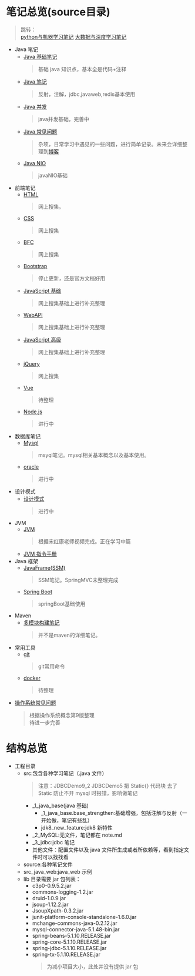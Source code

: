 # 笔记总览(source目录)

> 跳转：<br />
> [python与机器学习笔记](https://github.com/whitestarrain/python_learn)
> [大数据与深度学习笔记](https://github.com/whitestarrain/big_data) <br />

- Java 笔记
  - [Java 基础笔记](./source/OLD_JAVA_NOTE/oldnote.md)
    > 基础 java 知识点，基本全是代码+注释
  - [Java 笔记](./source/MAIN_NOTE/Note.md)
    > 反射，注解，jdbc,javaweb,redis基本使用
  - [Java 并发](./source/MAIN_NOTE/java并发.md)
    > java并发基础，完善中
  - [Java 常见问题](./source/MAIN_NOTE/java重点.md)
    > 杂项，日常学习中遇见的一些问题，进行简单记录。未来会详细整理到[博客](https://whitestarrain.github.io/blog/)
  - [Java NIO](./source/MAIN_NOTE/javaNIO.md)
    > javaNIO基础
- 前端笔记
  - [HTML](./source/HTML_NOTE/01-HTML.md)
    > 网上搜集。
  - [CSS](./source/CSS_NOTE/CSS.md)
    > 网上搜集
  - [BFC](./source/BFC_JD/BFC.md)
    > 网上搜集
  - [Bootstrap](./source/CSS_NOTE/Bootstrap.md)
    > 停止更新，还是官方文档好用
  - [JavaScript 基础](./source/JS_NOTE/00/01-JavaScript基础.md)
    > 网上搜集基础上进行补充整理
  - [WebAPI](./source/JS_NOTE/02/02-Web-API.md)
    > 网上搜集基础上进行补充整理
  - [JavaScript 高级](./source/JS_NOTE/03/03-JavaScript高级.md)
    > 网上搜集基础上进行补充整理
  - [jQuery](./source/JS_NOTE/04_jquery/jQuery.pdf)
    > 网上搜集
  - [Vue](#)
    > 待整理
  - [Node.js](./source/JS_NOTE/05_Node.js/Node.js.md)
    > 进行中
- 数据库笔记
  - [Mysql](./source/DATABASE/DATABASE.md)
    > msyql笔记。mysql相关基本概念以及基本使用。
  - [oracle](./source/DATABASE/oracle.md)
    > 进行中
- 设计模式
  - [设计模式](./source/DESIGN_PATTERNS/main.md)
    > 进行中
- JVM
  - [JVM](./source/MAIN_NOTE/JVM.md)
    > 根据宋红康老师视频完成。正在学习中篇
  - [JVM 指令手册](./source/MAIN_NOTE/JVM指令手册.md)
- Java 框架
  - [JavaFrame(SSM)](./source/MAIN_NOTE/JavaFrame.md)
    > SSM笔记。SpringMVC未整理完成
  - [Spring Boot](./source/MAIN_NOTE/SpringBoot基础.md)
    > springBoot基础使用
- Maven
  - [多模块构建笔记](./source/MAIN_NOTE/Maven.md)
    > 并不是maven的详细笔记。
- 常用工具
  - [git](./source/MAIN_NOTE/git.md)
    > git常用命令
  - [docker](#)
    > 待整理
- [操作系统常见问题](./source/OS/os.md)
  > 根据操作系统概念第9版整理<br />
  > 待进一步完善

# 结构总览

- 工程目录
  - src:包含各种学习笔记（.java 文件）
    > 注意：JDBCDemo9_2 JDBCDemo5 把 Static{} 代码块 去了 Static 防止不开 mysql 时报错，影响做笔记
    - \_1_java_base(java 基础)
      - \_1_java_base.base_strengthen:基础增强，包括注解与反射（一开始做，笔记有些乱）
      - jdk8_new_feature:jdk8 新特性
    - \_2_MySQL:无文件，笔记都在 note.md
    - \_3_jdbc:jdbc 笔记
    - 其他文件：配置文件以及 java 文件所生成或者所依赖等，看到指定文件时可以找找看
  - source:各种笔记文件
  - src_java_web:java_web 示例
  - lib 目录需要 jar 包列表：
    - c3p0-0.9.5.2.jar
    - commons-logging-1.2.jar
    - druid-1.0.9.jar
    - jsoup-1.12.2.jar
    - JsoupXpath-0.3.2.jar
    - junit-platform-console-standalone-1.6.0.jar
    - mchange-commons-java-0.2.12.jar
    - mysql-connector-java-5.1.48-bin.jar
    - spring-beans-5.1.10.RELEASE.jar
    - spring-core-5.1.10.RELEASE.jar
    - spring-jdbc-5.1.10.RELEASE.jar
    - spring-tx-5.1.10.RELEASE.jar
      > 为减小项目大小，此处并没有提供 jar 包

